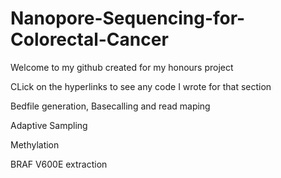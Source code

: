 # Nanopore-Sequencing-for-Colorectal-Cancer

Welcome to my github created for my honours project

CLick on the hyperlinks to see any code I wrote for that section

Bedfile generation, Basecalling and read maping

Adaptive Sampling

Methylation

BRAF V600E extraction

